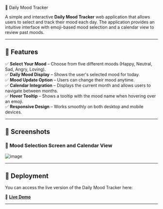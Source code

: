 🌟 Daily Mood Tracker  

A simple and interactive **Daily Mood Tracker** web application that allows users to select and track their mood each day. The application provides an intuitive interface with emoji-based mood selection and a calendar view to review past moods.

---

## 📌 Features

✅ **Select Your Mood** – Choose from five different moods (Happy, Neutral, Sad, Angry, Loving).  
✅ **Daily Mood Display** – Shows the user's selected mood for today.  
✅ **Mood Update Option** – Users can change their mood anytime.  
✅ **Calendar Integration** – Displays the current month and allows users to navigate between months.  
✅ **Hover Tooltip** – Shows a tooltip with the mood name when hovering over an emoji.  
✅ **Responsive Design** – Works smoothly on both desktop and mobile devices.  

---

## 📸 Screenshots  

### 🔹 **Mood Selection Screen and Calendar View**  
![image](https://github.com/user-attachments/assets/c7ca018d-0bdc-459f-ba96-cff59439cb0a)

 

---

## 🚀 Deployment  

You can access the live version of the Daily Mood Tracker here:  

🔗 **[Live Demo](https://mood-tracker-js-sooty.vercel.app/)**  

---

